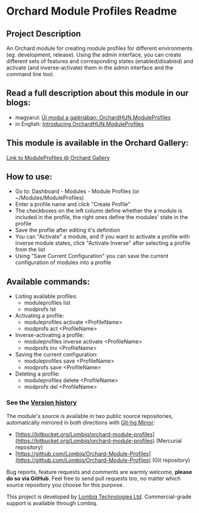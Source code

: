 # Orchard Module Profiles Readme



## Project Description

An Orchard module for creating module profiles for different environments (eg. development, release).
Using the admin interface, you can create different sets of features and corresponding states (enabled/disabled) and activate (and inverse-activate) them in the admin interface and the command line tool.


## Read a full description about this module in our blogs:

- magyarul: [Új modul a galériában: OrchardHUN.ModuleProfiles](http://orchardproject.hu/blog/uj-modul-a-galeriaban-orchardhun.moduleprofiles)
- in English: [Introducing OrchardHUN.ModuleProfiles](http://english.orchardproject.hu/blog/introducing-orchardhun.moduleprofiles)


## This module is available in the Orchard Gallery:

[Link to ModuleProfiles @ Orchard Gallery](http://gallery.orchardproject.net/List/Modules/Orchard.Module.OrchardHUN.ModuleProfiles)


## How to use:

- Go to: Dashboard - Modules - Module Profiles (or ~/Modules/ModuleProfiles)
- Enter a profile name and click "Create Profile"
- The checkboxes on the left column define whether the a module is included in the profile, the right ones define the modules' state in the profile
- Save the profile after editing it's definition
- You can "Activate" a module, and if you want to activate a profile with inverse module states, click "Activate Inverse" after selecting a profile from the list
- Using "Save Current Configuration" you can save the current configuration of modules into a profile


## Available commands:

- Listing available profiles:
	- moduleprofiles list
	- modprofs lst
- Activating a profile:
	- moduleprofiles activate <ProfileName\>
	- modprofs act <ProfileName\>
- Inverse-activating a profile:
	- moduleprofiles inverse activate <ProfileName\>
	- modprofs inv <ProfileName\>
- Saving the current configuration:
	- moduleprofiles save <ProfileName\>
	- modprofs save <ProfileName\>
- Deleting a profile:
	- moduleprofiles delete <ProfileName\>
	- modprofs del <ProfileName\>

### See the [Version history](Docs/VersionHistory.md)


The module's source is available in two public source repositories, automatically mirrored in both directions with [Git-hg Mirror](https://githgmirror.com):

- [https://bitbucket.org/Lombiq/orchard-module-profiles](https://bitbucket.org/Lombiq/orchard-module-profiles) (Mercurial repository)
- [https://github.com/Lombiq/Orchard-Module-Profiles](https://github.com/Lombiq/Orchard-Module-Profiles) (Git repository)

Bug reports, feature requests and comments are warmly welcome, **please do so via GitHub**.
Feel free to send pull requests too, no matter which source repository you choose for this purpose.

This project is developed by [Lombiq Technologies Ltd](http://lombiq.com/). Commercial-grade support is available through Lombiq.